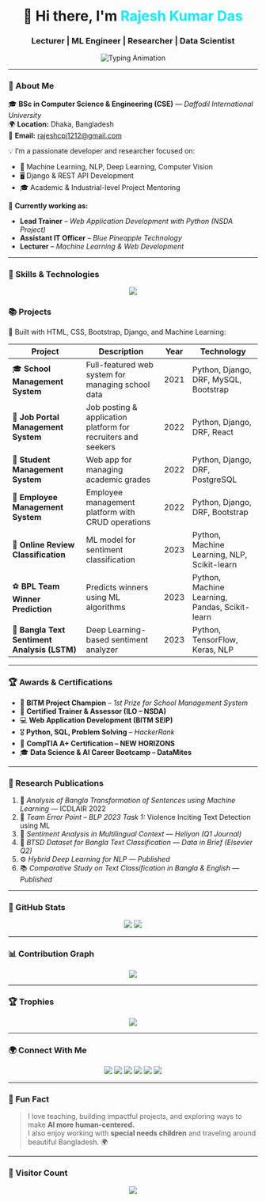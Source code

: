 <!-- Rajesh Kumar Das - Animated GitHub Profile -->

<h1 align="center">
  👋 Hi there, I'm <span style="color:#0ef;">Rajesh Kumar Das</span>
</h1>
<h3 align="center">Lecturer | ML Engineer | Researcher | Data Scientist</h3>

<p align="center">
  <img src="https://readme-typing-svg.herokuapp.com?font=Fira+Code&duration=2500&pause=500&color=0ef&center=true&vCenter=true&width=600&lines=Django+%26+Python+Web+Developer;Machine+Learning+%7C+Deep+Learning;Data+Science+%7C+NLP+%7C+Computer+Vision;Trainer+%7C+Researcher+%7C+Mentor" alt="Typing Animation" />
</p>

---

### 🧠 About Me

🎓 **BSc in Computer Science & Engineering (CSE)** — *Daffodil International University*  
🌍 **Location:** Dhaka, Bangladesh  
📧 **Email:** rajeshcpi1212@gmail.com  

💡 I’m a passionate developer and researcher focused on:

- 🧠 Machine Learning, NLP, Deep Learning, Computer Vision  
- 🖥️ Django & REST API Development  
- 🎓 Academic & Industrial-level Project Mentoring  

🌱 **Currently working as:**

- **Lead Trainer** – *Web Application Development with Python (NSDA Project)*  
- **Assistant IT Officer** – *Blue Pineapple Technology*  
- **Lecturer** – *Machine Learning & Web Development*

---

### 🚀 Skills & Technologies

<p align="center">
  <img src="https://skillicons.dev/icons?i=python,django,react,postgresql,mysql,html,css,bootstrap,js,docker,git,github,vscode&perline=6" />
</p>


### 📚 Projects

🚧 Built with HTML, CSS, Bootstrap, Django, and Machine Learning:

| Project | Description | Year | Technology |
|---------|-------------|------|------------|
| 🎓 **School Management System** | Full-featured web system for managing school data | 2021 | Python, Django, DRF, MySQL, Bootstrap |
| 💼 **Job Portal Management System** | Job posting & application platform for recruiters and seekers | 2022 | Python, Django, DRF, React |
| 🏫 **Student Management System** | Web app for managing academic grades | 2022 | Python, Django, DRF, PostgreSQL |
| 🍳 **Employee Management System** | Employee management platform with CRUD operations | 2022 | Python, Django, DRF, Bootstrap |
| 💬 **Online Review Classification** | ML model for sentiment classification | 2023 | Python, Machine Learning, NLP, Scikit-learn |
| ⚽ **BPL Team Winner Prediction** | Predicts winners using ML algorithms | 2023 | Python, Machine Learning, Pandas, Scikit-learn |
| 🤖 **Bangla Text Sentiment Analysis (LSTM)** | Deep Learning-based sentiment analyzer | 2023 | Python, TensorFlow, Keras, NLP |


---

### 🏆 Awards & Certifications

- 🏅 **BITM Project Champion** – *1st Prize for School Management System*  
- 📜 **Certified Trainer & Assessor (ILO – NSDA)**  
- 💻 **Web Application Development (BITM SEIP)**  
- 🎖 **Python, SQL, Problem Solving** – *HackerRank*  
- 🧠 **CompTIA A+ Certification – NEW HORIZONS**  
- 🎓 **Data Science & AI Career Bootcamp – DataMites**

---

### 📖 Research Publications

1. 🧾 *Analysis of Bangla Transformation of Sentences using Machine Learning* — ICDLAIR 2022  
2. 🧠 *Team Error Point – BLP 2023 Task 1:* Violence Inciting Text Detection using ML  
3. 💬 *Sentiment Analysis in Multilingual Context* — *Heliyon (Q1 Journal)*  
4. 🧩 *BTSD Dataset for Bangla Text Classification* — *Data in Brief (Elsevier Q2)*  
5. ⚙️ *Hybrid Deep Learning for NLP* — *Published*  
6. 📚 *Comparative Study on Text Classification in Bangla & English* — *Published*

---

### 🧩 GitHub Stats

<p align="center">
  <img src="https://github-readme-stats.vercel.app/api?username=rajeshdiu&show_icons=true&theme=react&hide_border=true" />
  <img src="https://github-readme-streak-stats.herokuapp.com/?user=rajeshdiu&theme=react&hide_border=true" />
</p>

---

### 📊 Contribution Graph

<p align="center">
  <img src="https://github-readme-activity-graph.vercel.app/graph?username=rajeshdiu&theme=react-dark&hide_border=true" />
</p>

---

### 🏆 Trophies

<p align="center">
  <img src="https://github-profile-trophy.vercel.app/?username=rajeshdiu&theme=algolia&margin-w=10&row=1" />
</p>

---

### 🌍 Connect With Me

<p align="center">
  <a href="https://github.com/rajeshdiu"><img src="https://img.shields.io/badge/GitHub-181717?style=for-the-badge&logo=github&logoColor=white" /></a>
  <a href="https://www.linkedin.com/in/rajeshitor/"><img src="https://img.shields.io/badge/LinkedIn-0A66C2?style=for-the-badge&logo=linkedin&logoColor=white" /></a>
  <a href="https://www.facebook.com/rajeshdasitor/"><img src="https://img.shields.io/badge/Facebook-1877F2?style=for-the-badge&logo=facebook&logoColor=white" /></a>
  <a href="https://www.instagram.com/rajeshitor1212/"><img src="https://img.shields.io/badge/Instagram-E4405F?style=for-the-badge&logo=instagram&logoColor=white" /></a>
  <a href="https://twitter.com/rajeshitor"><img src="https://img.shields.io/badge/Twitter-1DA1F2?style=for-the-badge&logo=twitter&logoColor=white" /></a>
  <a href="https://www.youtube.com/c/CreativeCodersbd"><img src="https://img.shields.io/badge/YouTube-FF0000?style=for-the-badge&logo=youtube&logoColor=white" /></a>
</p>

---

### 💬 Fun Fact

> I love teaching, building impactful projects, and exploring ways to make **AI more human-centered.**  
> I also enjoy working with **special needs children** and traveling around beautiful Bangladesh. 🌍

---

### 📌 Visitor Count

<p align="center">
  <img src="https://komarev.com/ghpvc/?username=rajeshdiu&color=blueviolet&style=for-the-badge" />
</p>
